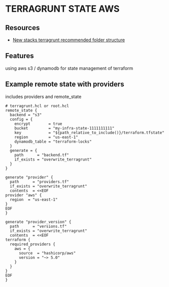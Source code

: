 # TERRAGRUNT STATE AWS

## Resources
- [New stacks terragrunt recommended folder structure](https://github.com/gruntwork-io/terragrunt-infrastructure-live-stacks-example)

## Features
using aws s3 / dynamodb for state management of terraform

## Example remote state with providers
includes providers and remote_state

```hcl
# terragrunt.hcl or root.hcl
remote_state {
  backend = "s3"
  config = {
    encrypt        = true
    bucket         = "my-infra-state-1111111111"
    key            = "${path_relative_to_include()}/terraform.tfstate"
    region         = "us-east-1"
    dynamodb_table = "terraform-locks"
  }
  generate = {
    path      = "backend.tf"
    if_exists = "overwrite_terragrunt"
  }
}

generate "provider" {
  path      = "providers.tf"
  if_exists = "overwrite_terragrunt"
  contents  = <<EOF
provider "aws" {
  region  = "us-east-1"
}
EOF
}

generate "provider_version" {
  path      = "versions.tf"
  if_exists = "overwrite_terragrunt"
  contents  = <<EOF
terraform {
  required_providers {
    aws = {
      source  = "hashicorp/aws"
      version = "~> 5.0"
    }
  }
}
EOF
}
```
